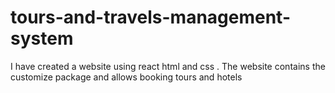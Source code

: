 # tours-and-travels-management-system
I have created a website using react html and css .
The website contains the customize package and allows booking tours and hotels
